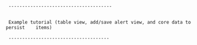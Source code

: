 

     --------------------------------------
 

     Example tutorial (table view, add/save alert view, and core data to persist 	items)
     
     -------------------------------------

